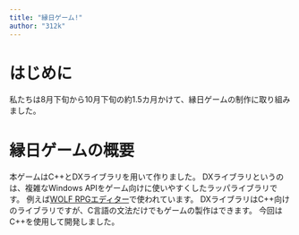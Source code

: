 ```yaml
---
title: "縁日ゲーム!"
author: "312k"
---
```

# はじめに
私たちは8月下旬から10月下旬の約1.5カ月かけて、縁日ゲームの制作に取り組みました。
# 縁日ゲームの概要
本ゲームはC++とDXライブラリを用いて作りました。
DXライブラリというのは、複雑なWindows APIをゲーム向けに使いやすくしたラッパライブラリです。
例えば[WOLF RPGエディター](https://www.silversecond.com/WolfRPGEditor/)で使われています。
DXライブラリはC++向けのライブラリですが、C言語の文法だけでもゲームの製作はできます。
今回はC++を使用して開発しました。